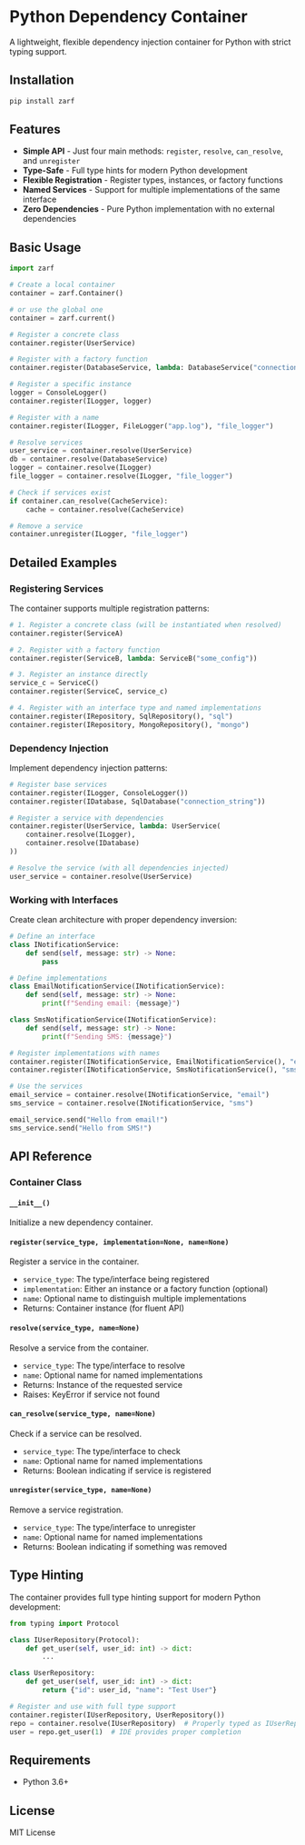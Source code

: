# Python Dependency Container

A lightweight, flexible dependency injection container for Python with strict typing support.

## Installation

```bash
pip install zarf
```

## Features

- **Simple API** - Just four main methods: `register`, `resolve`, `can_resolve`, and `unregister`
- **Type-Safe** - Full type hints for modern Python development
- **Flexible Registration** - Register types, instances, or factory functions
- **Named Services** - Support for multiple implementations of the same interface
- **Zero Dependencies** - Pure Python implementation with no external dependencies

## Basic Usage

```python
import zarf

# Create a local container
container = zarf.Container()

# or use the global one
container = zarf.current()

# Register a concrete class
container.register(UserService)

# Register with a factory function
container.register(DatabaseService, lambda: DatabaseService("connection_string"))

# Register a specific instance
logger = ConsoleLogger()
container.register(ILogger, logger)

# Register with a name
container.register(ILogger, FileLogger("app.log"), "file_logger")

# Resolve services
user_service = container.resolve(UserService)
db = container.resolve(DatabaseService)
logger = container.resolve(ILogger)
file_logger = container.resolve(ILogger, "file_logger")

# Check if services exist
if container.can_resolve(CacheService):
    cache = container.resolve(CacheService)

# Remove a service
container.unregister(ILogger, "file_logger")
```

## Detailed Examples

### Registering Services

The container supports multiple registration patterns:

```python
# 1. Register a concrete class (will be instantiated when resolved)
container.register(ServiceA)

# 2. Register with a factory function
container.register(ServiceB, lambda: ServiceB("some_config"))

# 3. Register an instance directly
service_c = ServiceC()
container.register(ServiceC, service_c)

# 4. Register with an interface type and named implementations
container.register(IRepository, SqlRepository(), "sql")
container.register(IRepository, MongoRepository(), "mongo")
```

### Dependency Injection

Implement dependency injection patterns:

```python
# Register base services
container.register(ILogger, ConsoleLogger())
container.register(IDatabase, SqlDatabase("connection_string"))

# Register a service with dependencies
container.register(UserService, lambda: UserService(
    container.resolve(ILogger),
    container.resolve(IDatabase)
))

# Resolve the service (with all dependencies injected)
user_service = container.resolve(UserService)
```

### Working with Interfaces

Create clean architecture with proper dependency inversion:

```python
# Define an interface
class INotificationService:
    def send(self, message: str) -> None:
        pass

# Define implementations
class EmailNotificationService(INotificationService):
    def send(self, message: str) -> None:
        print(f"Sending email: {message}")

class SmsNotificationService(INotificationService):
    def send(self, message: str) -> None:
        print(f"Sending SMS: {message}")

# Register implementations with names
container.register(INotificationService, EmailNotificationService(), "email")
container.register(INotificationService, SmsNotificationService(), "sms")

# Use the services
email_service = container.resolve(INotificationService, "email")
sms_service = container.resolve(INotificationService, "sms")

email_service.send("Hello from email!")
sms_service.send("Hello from SMS!")
```

## API Reference

### Container Class

#### `__init__()`
Initialize a new dependency container.

#### `register(service_type, implementation=None, name=None)`
Register a service in the container.
- `service_type`: The type/interface being registered
- `implementation`: Either an instance or a factory function (optional)
- `name`: Optional name to distinguish multiple implementations
- Returns: Container instance (for fluent API)

#### `resolve(service_type, name=None)`
Resolve a service from the container.
- `service_type`: The type/interface to resolve
- `name`: Optional name for named implementations
- Returns: Instance of the requested service
- Raises: KeyError if service not found

#### `can_resolve(service_type, name=None)`
Check if a service can be resolved.
- `service_type`: The type/interface to check
- `name`: Optional name for named implementations
- Returns: Boolean indicating if service is registered

#### `unregister(service_type, name=None)`
Remove a service registration.
- `service_type`: The type/interface to unregister
- `name`: Optional name for named implementations
- Returns: Boolean indicating if something was removed

## Type Hinting

The container provides full type hinting support for modern Python development:

```python
from typing import Protocol

class IUserRepository(Protocol):
    def get_user(self, user_id: int) -> dict:
        ...

class UserRepository:
    def get_user(self, user_id: int) -> dict:
        return {"id": user_id, "name": "Test User"}

# Register and use with full type support
container.register(IUserRepository, UserRepository())
repo = container.resolve(IUserRepository)  # Properly typed as IUserRepository
user = repo.get_user(1)  # IDE provides proper completion
```

## Requirements

- Python 3.6+

## License

MIT License